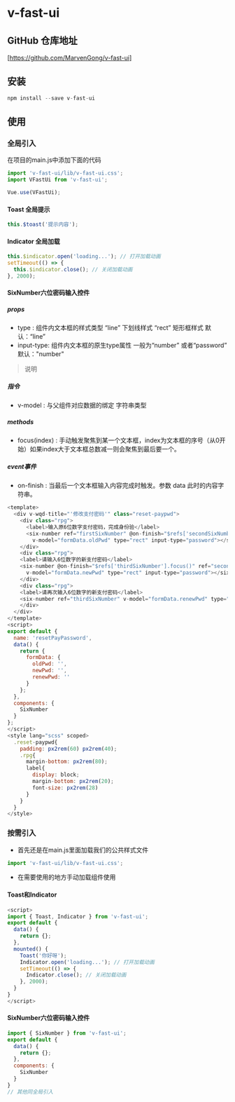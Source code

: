 # v-fast-ui

## GitHub 仓库地址
[https://github.com/MarvenGong/v-fast-ui]

## 安装
~~~javascript
npm install --save v-fast-ui
~~~

## 使用
### 全局引入
在项目的main.js中添加下面的代码
~~~javascript
import 'v-fast-ui/lib/v-fast-ui.css';
import VFastUi from 'v-fast-ui';

Vue.use(VFastUi);
~~~
#### Toast 全局提示
~~~javascript
this.$toast('提示内容');
~~~
#### Indicator 全局加载
~~~javascript
this.$indicator.open('loading...'); // 打开加载动画
setTimeout(() => {
  this.$indicator.close(); // 关闭加载动画
}, 2000);
~~~
#### SixNumber六位密码输入控件
##### props
- type : 组件内文本框的样式类型 “line” 下划线样式 “rect” 矩形框样式 默认：“line”
- input-type: 组件内文本框的原生type属性 一般为“number” 或者“password” 默认："number"
> 说明

##### 指令
- v-model : 与父组件对应数据的绑定 字符串类型

##### methods

- focus(index) : 手动触发聚焦到某一个文本框，index为文本框的序号（从0开始）如果index大于文本框总数减一则会聚焦到最后要一个。

##### event事件

- on-finish : 当最后一个文本框输入内容完成时触发。参数 data 此时的内容字符串。
~~~javascript
<template>
  <div v-wqd-title="'修改支付密码'" class="reset-paypwd">
    <div class="rpg">
      <label>输入原6位数字支付密码，完成身份验</label>
      <six-number ref="firstSixNumber" @on-finish="$refs['secondSixNumber'].focus()" 
        v-model="formData.oldPwd" type="rect" input-type="password"></six-number>
    </div>
    <div class="rpg">
    <label>请输入6位数字的新支付密码</label>
    <six-number @on-finish="$refs['thirdSixNumber'].focus()" ref="secondSixNumber" 
      v-model="formData.newPwd" type="rect" input-type="password"></six-number>
    </div>
    <div class="rpg">
    <label>请再次输入6位数字的新支付密码</label>
    <six-number ref="thirdSixNumber" v-model="formData.renewPwd" type="rect" input-type="password"></six-number>
    </div>
  </div>
</template>
<script>
export default {
  name: 'resetPayPassword',
  data() {
    return {
      formData: {
        oldPwd: '',
        newPwd: '',
        renewPwd: ''
      }
    };
  },
  components: {
    SixNumber
  }
};
</script>
<style lang="scss" scoped>
  .reset-paypwd{
    padding: px2rem(60) px2rem(40);
    .rpg{
      margin-bottom: px2rem(80);
      label{
        display: block;
        margin-bottom: px2rem(20);
        font-size: px2rem(28)
      }
    }
  }
</style>
~~~
### 按需引入
- 首先还是在main.js里面加载我们的公共样式文件
~~~javascript
import 'v-fast-ui/lib/v-fast-ui.css';
~~~
- 在需要使用的地方手动加载组件使用
  
#### Toast和Indicator
~~~javascript
<script>
import { Toast, Indicator } from 'v-fast-ui';
export default {
  data() {
    return {};
  },
  mounted() {
    Toast('你好呀');
    Indicator.open('loading...'); // 打开加载动画
    setTimeout(() => {
      Indicator.close(); // 关闭加载动画
    }, 2000);
  }
}
</script>
~~~
#### SixNumber六位密码输入控件
~~~javascript
import { SixNumber } from 'v-fast-ui';
export default {
  data() {
    return {};
  },
  components: {
    SixNumber
  }
}
// 其他同全局引入
~~~

